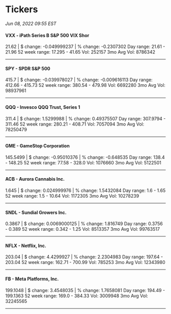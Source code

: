 # Tickers
*Jun 08, 2022 09:55 EST*

#### VXX - iPath Series B S&P 500 VIX Shor
21.62 | $ change: -0.049999237 | % change: -0.2307302
Day range: 21.61 - 21.96 52 week range: 17.295 - 41.65
Vol: 252157 3mo Avg Vol: 8786342

---

#### SPY - SPDR S&P 500
415.7 | $ change: -0.039978027 | % change: -0.009616113
Day range: 412.66 - 415.73 52 week range: 380.54 - 479.98
Vol: 6692280 3mo Avg Vol: 98937961

---

#### QQQ - Invesco QQQ Trust, Series 1
311.4 | $ change: 1.5299988 | % change: 0.49375507
Day range: 307.9794 - 311.46 52 week range: 280.21 - 408.71
Vol: 7057094 3mo Avg Vol: 78250479

---

#### GME - GameStop Corporation
145.5499 | $ change: -0.95010376 | % change: -0.648535
Day range: 138.4 - 148.25 52 week range: 77.58 - 328.0
Vol: 1076660 3mo Avg Vol: 5122501

---

#### ACB - Aurora Cannabis Inc.
1.645 | $ change: 0.024999976 | % change: 1.5432084
Day range: 1.6 - 1.65 52 week range: 1.5 - 10.64
Vol: 1172305 3mo Avg Vol: 10278239

---

#### SNDL - Sundial Growers Inc.
0.3867 | $ change: 0.0069000125 | % change: 1.816749
Day range: 0.3756 - 0.389 52 week range: 0.342 - 1.25
Vol: 8513357 3mo Avg Vol: 99763517

---

#### NFLX - Netflix, Inc.
203.04 | $ change: 4.4299927 | % change: 2.2304983
Day range: 197.64 - 203.04 52 week range: 162.71 - 700.99
Vol: 785253 3mo Avg Vol: 12343980

---

#### FB - Meta Platforms, Inc.
199.1048 | $ change: 3.4548035 | % change: 1.7658081
Day range: 194.49 - 199.1363 52 week range: 169.0 - 384.33
Vol: 3009948 3mo Avg Vol: 32245565

---

